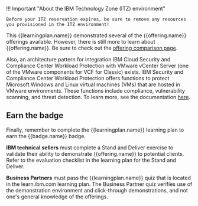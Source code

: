 !!! Important "About the IBM Technology Zone (ITZ) environment"

    Before your ITZ reservation expires, be sure to remove any resources you provisioned in the ITZ environment!


This {{learningplan.name}} demonstrated several of the {{offering.name}} offerings available. However, there is still more to learn about {{offering.name}}. Be sure to check out the <a href="https://cloud.ibm.com/vmware/compare_offerings" target="_blank">offering comparison page</a>.

Also, an architecture pattern for integration IBM Cloud Security and Compliance Center Workload Protection with VMware vCenter Server (one of the VMware components for VCF for Classic) exists. IBM Security and Compliance Center Workload Protection offers functions to protect Microsoft Windows and Linux virtual machines (VMs) that are hosted in VMware environments. These functions include compliance, vulnerability scanning, and threat detection. To learn more, see the documentation <a href="https://cloud.ibm.com/docs/vmwaresolutions?topic=vmwaresolutions-arch-pattern-sccwpp" target="_blank">here</a>.

## Earn the badge
Finally, remember to complete the {{learningplan.name}} learning plan to earn the {{badge.name}} badge.

**IBM technical sellers** must complete a Stand and Deliver exercise to validate their ability to demonstrate {{offering.name}} to potential clients. Refer to the evaluation checklist in the learning plan for the Stand and Deliver.

**Business Partners** must pass the {{learningplan.name}} quiz that is located in the learn.ibm.com learning plan. The Business Partner quiz verifies use of the demonstration environment and click-through demonstrations, and not one's general knowledge of the offerings.

